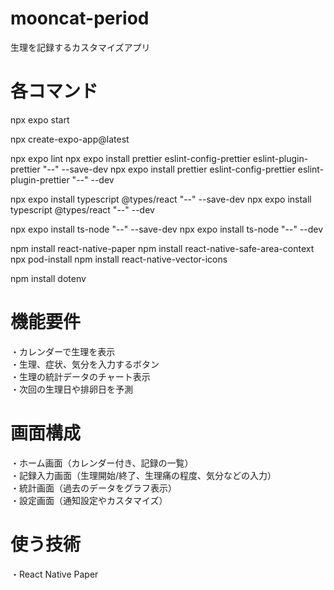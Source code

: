 # mooncat-period
生理を記録するカスタマイズアプリ

# 各コマンド
npx expo start

npx create-expo-app@latest

npx expo lint
npx expo install prettier eslint-config-prettier eslint-plugin-prettier "--" --save-dev
npx expo install prettier eslint-config-prettier eslint-plugin-prettier "--" --dev

npx expo install typescript @types/react "--" --save-dev
npx expo install typescript @types/react "--" --dev

npx expo install ts-node "--" --save-dev
npx expo install ts-node "--" --dev

npm install react-native-paper
npm install react-native-safe-area-context
npx pod-install
npm install react-native-vector-icons

npm install dotenv


# 機能要件
・カレンダーで生理を表示  
・生理、症状、気分を入力するボタン  
・生理の統計データのチャート表示  
・次回の生理日や排卵日を予測

# 画面構成
・ホーム画面（カレンダー付き、記録の一覧）  
・記録入力画面（生理開始/終了、生理痛の程度、気分などの入力）  
・統計画面（過去のデータをグラフ表示）  
・設定画面（通知設定やカスタマイズ）  

# 使う技術
・React Native Paper  